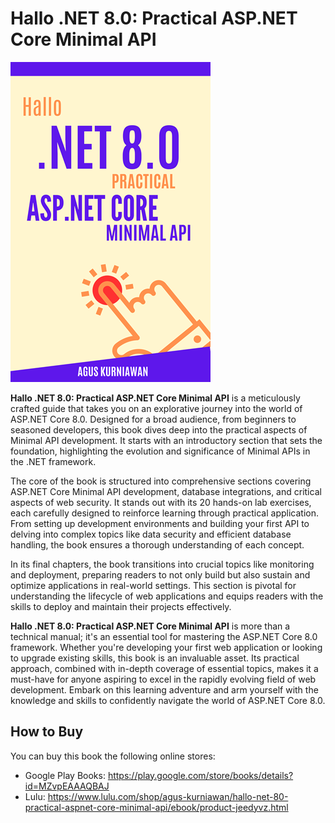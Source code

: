 # Hallo .NET 8.0: Practical ASP.NET Core Minimal API

<img src="images/thumbnail.png"  width="320">

**Hallo .NET 8.0: Practical ASP.NET Core Minimal API** is a meticulously crafted guide that takes you on an explorative journey into the world of ASP.NET Core 8.0. Designed for a broad audience, from beginners to seasoned developers, this book dives deep into the practical aspects of Minimal API development. It starts with an introductory section that sets the foundation, highlighting the evolution and significance of Minimal APIs in the .NET framework. 

The core of the book is structured into comprehensive sections covering ASP.NET Core Minimal API development, database integrations, and critical aspects of web security. It stands out with its 20 hands-on lab exercises, each carefully designed to reinforce learning through practical application. From setting up development environments and building your first API to delving into complex topics like data security and efficient database handling, the book ensures a thorough understanding of each concept. 

In its final chapters, the book transitions into crucial topics like monitoring and deployment, preparing readers to not only build but also sustain and optimize applications in real-world settings. This section is pivotal for understanding the lifecycle of web applications and equips readers with the skills to deploy and maintain their projects effectively.

**Hallo .NET 8.0: Practical ASP.NET Core Minimal API** is more than a technical manual; it's an essential tool for mastering the ASP.NET Core 8.0 framework. Whether you're developing your first web application or looking to upgrade existing skills, this book is an invaluable asset. Its practical approach, combined with in-depth coverage of essential topics, makes it a must-have for anyone aspiring to excel in the rapidly evolving field of web development. Embark on this learning adventure and arm yourself with the knowledge and skills to confidently navigate the world of ASP.NET Core 8.0.

## How to Buy

You can buy this book the following online stores:

* Google Play Books: https://play.google.com/store/books/details?id=MZvpEAAAQBAJ
* Lulu: https://www.lulu.com/shop/agus-kurniawan/hallo-net-80-practical-aspnet-core-minimal-api/ebook/product-jeedyvz.html